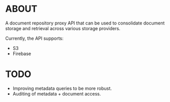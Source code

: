 # ABOUT

A document repository proxy API that can be used to consolidate document storage and retrieval across various storage providers.

Currently, the API supports:
* S3
* Firebase

# TODO

* Improving metadata queries to be more robust.
* Auditing of metadata + document access.

